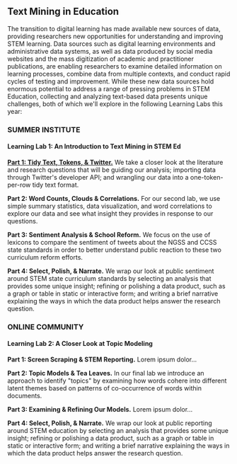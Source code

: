 ## Text Mining in Education

The transition to digital learning has made available new sources of data, providing researchers new opportunities for understanding and improving STEM learning. Data sources such as digital learning environments and administrative data systems, as well as data produced by social media websites and the mass digitization of academic and practitioner publications, are enabling researchers to examine detailed information on learning processes, combine data from multiple contexts, and conduct rapid cycles of testing and improvement. While these new data sources hold enormous potential to address a range of pressing problems in STEM Education, collecting and analyzing text-based data presents unique challenges, both of which we'll explore in the following Learning Labs this year:

### SUMMER INSTITUTE

#### Learning Lab 1: An Introduction to Text Mining in STEM Ed

[**Part 1: Tidy Text, Tokens, & Twitter.**](https://laser-institute.github.io/text-mining/01-tidy-text/01-tm-tutorial.html) We take a closer look at the literature and research questions that will be guiding our analysis; importing data through Twitter's developer API; and wrangling our data into a one-token-per-row tidy text format.

**Part 2: Word Counts, Clouds & Correlations.** For our second lab, we use simple summary statistics, data visualization, and word correlations to explore our data and see what insight they provides in response to our questions.

**Part 3: Sentiment Analysis & School Reform.** We focus on the use of lexicons to compare the sentiment of tweets about the NGSS and CCSS state standards in order to better understand public reaction to these two curriculum reform efforts. 

**Part 4: Select, Polish, & Narrate.** We wrap our look at public sentiment around STEM state curriculum standards by selecting an analysis that provides some unique insight; refining or polishing a data product, such as a graph or table in static or interactive form; and writing a brief narrative explaining the ways in which the data product helps answer the research question.

### ONLINE COMMUNITY

#### Learning Lab 2: A Closer Look at Topic Modeling

**Part 1: Screen Scraping & STEM Reporting.** Lorem ipsum dolor...

**Part 2: Topic Models & Tea Leaves.** In our final lab we introduce an approach to identify "topics" by examining how words cohere into different latent themes based on patterns of co-occurrence of words within documents.

**Part 3: Examining & Refining Our Models.** Lorem ipsum dolor... 

**Part 4: Select, Polish, & Narrate.** We wrap our look at public reporting around STEM education by selecting an analysis that provides some unique insight; refining or polishing a data product, such as a graph or table in static or interactive form; and writing a brief narrative explaining the ways in which the data product helps answer the research question.
